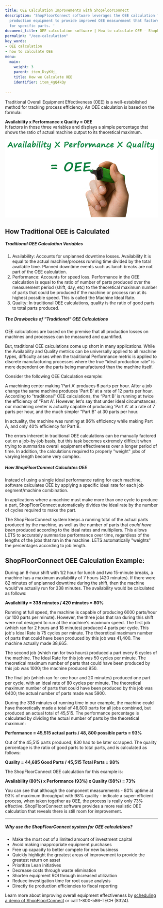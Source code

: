```yaml
---
title: OEE Calculation Improvements with ShopFloorConnect
description: 'ShopFloorConnect software leverages the OEE calculation formula for
  production equipment to provide improved OEE measurement that factors in performance
  for specific parts. '
document_title: OEE calculation software | How to calculate OEE - ShopFloorConnect
permalink: "/oee-calculation"
key_words:
- OEE calculation
- how to calculate OEE
menu:
  main:
    weight: 3
    parent: item_DsyKHj_
    title: How we Calculate OEE
    identifier: item_4gQ4kQy

---
```

Traditional Overall Equipment Effectiveness (OEE) is a well-established method for tracking process efficiency. An OEE calculation is based on the formula:

**Availability x Performance x Quality = OEE**  
It factors in those three variables and displays a simple percentage that shows the ratio of actual machine output to its theoretical maximum.

![OEE = Availability x Performance x Quality](/uploads/2020/04/15/calculating-oee.png)

## How Traditional OEE is Calculated

##### Traditional OEE Calculation Variables

1. Availability: Accounts for unplanned downtime losses. Availability It is equal to the actual machine/process running time divided by the total available time. Planned downtime events such as lunch breaks are not part of the OEE calculation.
2. Performance: Accounts for speed loss. Performance in the OEE calculation is equal to the ratio of number of parts produced over the measurement period (shift, day, etc) to the theoretical maximum number of parts that could be produced if the machine or process ran at its highest possible speed. This is called the Machine Ideal Rate.
3. Quality: In traditional OEE calculations, quality is the ratio of good parts to total parts produced.

##### The Drawbacks of "Traditional" OEE Calculations

OEE calculations are based on the premise that all production losses on machines and processes can be measured and quantified.

But, traditional OEE calculations come up short in many applications. While the Availability and Quality metrics can be universally applied to all machine types, difficulty arises when the traditional Performance metric is applied to discrete manufacturing processes where the true “ideal production rate” is more dependent on the parts being manufactured than the machine itself.

Consider the following OEE Calculation example:

A machining center making 'Part A' produces 6 parts per hour. After a job change the same machine produces 'Part B' at a rate of 12 parts per hour. According to "traditional" OEE calculations, the “Part B' is running at twice the efficiency of “Part A'. However, let's say that under ideal circumstances, our machining center is actually capable of producing 'Part A' at a rate of 7 parts per hour, and the much simpler "Part B" at 30 parts per hour.

In actuality, the machine was running at 86% efficiency while making Part A, and only 40% efficiency for Part B.

The errors inherent in traditional OEE calculations can be manually factored out on a job-by-job basis, but this task becomes extremely difficult when trying to summarize overall equipment effectiveness over a longer period of time. In addition, the calculations required to properly "weight" jobs of varying length become very complex.

##### How ShopFloorConnect Calculates OEE

Instead of using a single ideal performance rating for each machine, software calculates OEE by applying a specific ideal rate for each job segment/machine combination.

In applications where a machine must make more than one cycle to produce a part, ShopFloorConnect automatically divides the ideal rate by the number of cycles required to make the part.

The ShopFloorConnect system keeps a running total of the actual parts produced by the machine, as well as the number of parts that _could have been_ produced according to the ideal rates and multipliers. This allows LETS to accurately summarize performance over time, regardless of the lengths of the jobs that ran in the machine. LETS automatically "weights" the percentages according to job length.

## ShopFloorConnect OEE Calculation Example:

During an 8-hour shift with 1/2 hour for lunch and two 15-minute breaks, a machine has a maximum availability of 7 hours (420 minutes). If there were 82 minutes of unplanned downtime during the shift, then the machine would've actually run for 338 minutes. The availability would be calculated as follows:

**Availability = 338 minutes / 420 minutes = 80%**

Running at full speed, the machine is capable of producing 6000 parts/hour (or 100 parts per minute). However, the three jobs that ran during this shift were not designed to run at the machine's maximum speed. The first job (which ran for 2 hours and 18 minutes) produced 4 parts per cycle. This job's Ideal Rate is 75 cycles per minute. The theoretical maximum number of parts that could have been produced by this job was 41,400. The machine actually made 38,665.

The second job (which ran for two hours) produced a part every 6 cycles of the machine. The Ideal Rate for this job was 50 cycles per minute. The theoretical maximum number of parts that could have been produced by this job was 1000; the machine produced 950.

The final job (which ran for one hour and 20 minutes) produced one part per cycle, with an ideal rate of 80 cycles per minute. The theoretical maximum number of parts that could have been produced by this job was 6400; the actual number of parts made was 5900.

During the 338 minutes of running time in our example, the machine could have theoretically made a total of 48,800 parts for all jobs combined, but produced an actual total of 45,515. The performance percentage is calculated by dividing the actual number of parts by the theoretical maximum:

**Performance = 45,515 actual parts / 48, 800 possible parts = 93%**

Out of the 45,515 parts produced, 830 had to be later scrapped. The quality percentage is the ratio of good parts to total parts, and is calculated as follows:

**Quality = 44,685 Good Parts / 45,515 Total Parts = 98%**

The ShopFloorConnect OEE calculation for this example is:

**Availability (80%) x Performance (93%) x Quality (98%) = 73%**

You can see that although the component measurements - 80% uptime at 93% of maximum throughput with 98% quality - indicate a super-efficient process, when taken together as OEE, the process is really only 73% effective. ShopFloorConnect software provides a more realistic OEE calculation that reveals there is still room for improvement.

***

##### Why use the ShopFloorConnect system for OEE calculations?

* Make the most out of a limited amount of investment capital
* Avoid making inappropriate equipment purchases
* Free up capacity to better compete for new business
* Quickly highlight the greatest areas of improvement to provide the greatest return on asset
* Prioritize Lean initiatives
* Decrease costs through waste elimination
* Shorten equipment ROI through increased utilization
* Reduce investigation time for root cause analysis
* Directly tie production efficiencies to fiscal reporting

Learn more about improving overall equipment effectiveness by [scheduling a demo of ShopFloorConnect](/contact/schedule-a-demo.html) or call 1-800-586-TECH (8324).